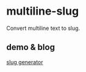 # multiline-slug
Convert multiline text to slug. 

## demo & blog
[slug generator](https://atakanau.blogspot.com/2019/03/convert-multiline-text-to-slug.html)
